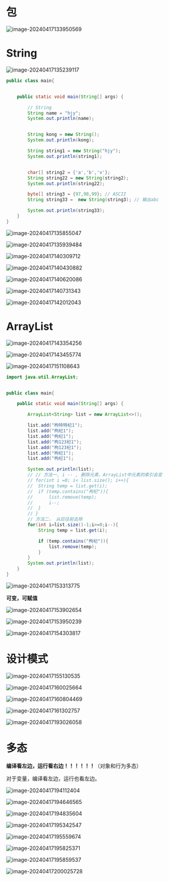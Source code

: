 # 包

![image-20240417133950569](/Users/baimo/Desktop/Java/assets/image-20240417133950569.png)

# String

![image-20240417135239117](/Users/baimo/Desktop/Java/assets/image-20240417135239117.png)

```java
public class main{


	public static void main(String[] args) {

		// String 
		String name = "hjy";
		System.out.println(name);


		String kong = new String();
		System.out.println(kong);

		String string1 = new String("hjy");
		System.out.println(string1);


		char[] string2 = {'a','b','v'};
		String string22 = new String(string2);
		System.out.println(string22);

		byte[] string3 = {97,98,99}; // ASCII
		String string33 =  new String(string3); // 输出abc

		System.out.println(string33);
	}
}
```

![image-20240417135855047](/Users/baimo/Desktop/Java/assets/image-20240417135855047.png)

![image-20240417135939484](/Users/baimo/Desktop/Java/assets/image-20240417135939484.png)

![image-20240417140309712](/Users/baimo/Desktop/Java/assets/image-20240417140309712.png)

![image-20240417140430882](/Users/baimo/Desktop/Java/assets/image-20240417140430882.png)

![image-20240417140620086](/Users/baimo/Desktop/Java/assets/image-20240417140620086.png)

![image-20240417140731343](/Users/baimo/Desktop/Java/assets/image-20240417140731343.png)

 ![image-20240417142012043](/Users/baimo/Desktop/Java/assets/image-20240417142012043.png)

# ArrayList

![image-20240417143354256](/Users/baimo/Desktop/Java/assets/image-20240417143354256.png)

![image-20240417143455774](/Users/baimo/Desktop/Java/assets/image-20240417143455774.png)

![image-20240417151108643](/Users/baimo/Desktop/Java/assets/image-20240417151108643.png)

```java
import java.util.ArrayList;


public class main{

	public static void main(String[] args) {

		ArrayList<String> list = new ArrayList<>();

		list.add("枸特特杞1");
		list.add("枸杞1");
		list.add("枸杞1");
		list.add("枸123杞1");
		list.add("枸123杞1");
		list.add("枸杞1");
		list.add("枸杞1");

		System.out.println(list);
		// // 方法一, i -- , 删除元素，ArrayList中元素的索引会变
		// for(int i =0; i< list.size(); i++){
		// 	String temp = list.get(i);
		// 	if (temp.contains("枸杞")){
		// 		list.remove(temp);
		// 		i--;
		// 	}
		// }
		// 方法二， 从后往前去除
		for(int i=list.size()-1;i>=0;i--){
			String temp = list.get(i);

			if (temp.contains("枸杞")){
				list.remove(temp);
			}
		}
		System.out.println(list);
	}
}
```

![image-20240417153313775](/Users/baimo/Desktop/Java/assets/image-20240417153313775.png)

**可变，可赋值**

![image-20240417153902654](/Users/baimo/Desktop/Java/assets/image-20240417153902654.png)

![image-20240417153950239](/Users/baimo/Desktop/Java/assets/image-20240417153950239.png)

![image-20240417154303817](/Users/baimo/Desktop/Java/assets/image-20240417154303817.png)

# 设计模式

![image-20240417155130535](/Users/baimo/Desktop/Java/assets/image-20240417155130535.png)

![image-20240417160025664](/Users/baimo/Desktop/Java/assets/image-20240417160025664.png)

![image-20240417160804469](/Users/baimo/Desktop/Java/assets/image-20240417160804469.png)

![image-20240417161302757](/Users/baimo/Desktop/Java/assets/image-20240417161302757.png)

![image-20240417193026058](/Users/baimo/Desktop/Java/assets/image-20240417193026058.png)

# 多态

**编译看左边，运行看右边！！！！！！**（对象和行为多态）

对于变量，编译看左边，运行也看左边。

![image-20240417194112404](/Users/baimo/Desktop/Java/assets/image-20240417194112404.png)

![image-20240417194646565](/Users/baimo/Desktop/Java/assets/image-20240417194646565.png)

![image-20240417194835604](/Users/baimo/Desktop/Java/assets/image-20240417194835604.png)

![image-20240417195342547](/Users/baimo/Desktop/Java/assets/image-20240417195342547.png)

![image-20240417195559674](/Users/baimo/Desktop/Java/assets/image-20240417195559674.png)

![image-20240417195825371](/Users/baimo/Desktop/Java/assets/image-20240417195825371.png)

![image-20240417195859537](/Users/baimo/Desktop/Java/assets/image-20240417195859537.png)

![image-20240417200025728](/Users/baimo/Desktop/Java/assets/image-20240417200025728.png)
